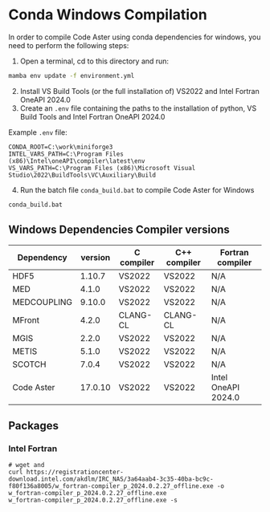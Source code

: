 # Conda Windows Compilation

In order to compile Code Aster using conda dependencies for windows, you need to perform the following steps:

1. Open a terminal, cd to this directory and run:

```cmd
mamba env update -f environment.yml
```

2. Install VS Build Tools (or the full installation of) VS2022 and Intel Fortran OneAPI 2024.0
3. Create an `.env` file containing the paths to the installation of python, VS Build Tools and Intel Fortran OneAPI 2024.0

Example `.env` file:
```
CONDA_ROOT=C:\work\miniforge3
INTEL_VARS_PATH=C:\Program Files (x86)\Intel\oneAPI\compiler\latest\env
VS_VARS_PATH=C:\Program Files (x86)\Microsoft Visual Studio\2022\BuildTools\VC\Auxiliary\Build
```

4. Run the batch file `conda_build.bat` to compile Code Aster for Windows

```cmd
conda_build.bat
```

## Windows Dependencies Compiler versions

| Dependency  | version | C compiler | C++ compiler | Fortran compiler    | 
|-------------|---------|------------|--------------|---------------------|
| HDF5        | 1.10.7  | VS2022     | VS2022       | N/A                 |
| MED         | 4.1.0   | VS2022     | VS2022       | N/A                 |
| MEDCOUPLING | 9.10.0  | VS2022     | VS2022       | N/A                 |
| MFront      | 4.2.0   | CLANG-CL   | CLANG-CL     | N/A                 |
| MGIS        | 2.2.0   | VS2022     | VS2022       | N/A                 |
| METIS       | 5.1.0   | VS2022     | VS2022       | N/A                 |
| SCOTCH      | 7.0.4   | VS2022     | VS2022       | N/A                 |
| Code Aster  | 17.0.10 | VS2022     | VS2022       | Intel OneAPI 2024.0 |


## Packages


### Intel Fortran
```
# wget and 
curl https://registrationcenter-download.intel.com/akdlm/IRC_NAS/3a64aab4-3c35-40ba-bc9c-f80f136a8005/w_fortran-compiler_p_2024.0.2.27_offline.exe -o w_fortran-compiler_p_2024.0.2.27_offline.exe
w_fortran-compiler_p_2024.0.2.27_offline.exe -s

```